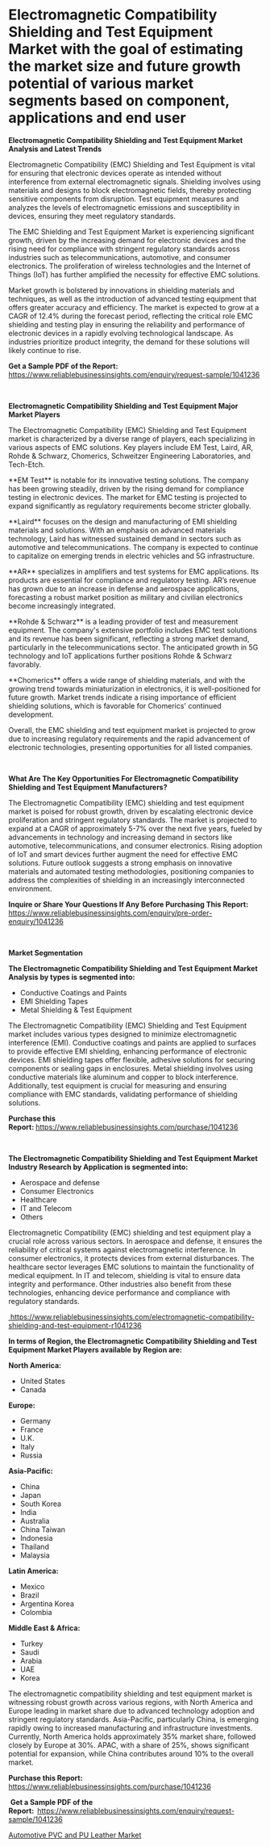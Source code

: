 <p><h1>Electromagnetic Compatibility Shielding and Test Equipment Market with the goal of estimating the market size and future growth potential of various market segments based on component, applications and end user</h1></p><p><strong>Electromagnetic Compatibility Shielding and Test Equipment Market Analysis and Latest Trends</strong></p>
<p><p>Electromagnetic Compatibility (EMC) Shielding and Test Equipment is vital for ensuring that electronic devices operate as intended without interference from external electromagnetic signals. Shielding involves using materials and designs to block electromagnetic fields, thereby protecting sensitive components from disruption. Test equipment measures and analyzes the levels of electromagnetic emissions and susceptibility in devices, ensuring they meet regulatory standards.</p><p>The EMC Shielding and Test Equipment Market is experiencing significant growth, driven by the increasing demand for electronic devices and the rising need for compliance with stringent regulatory standards across industries such as telecommunications, automotive, and consumer electronics. The proliferation of wireless technologies and the Internet of Things (IoT) has further amplified the necessity for effective EMC solutions.</p><p>Market growth is bolstered by innovations in shielding materials and techniques, as well as the introduction of advanced testing equipment that offers greater accuracy and efficiency. The market is expected to grow at a CAGR of 12.4% during the forecast period, reflecting the critical role EMC shielding and testing play in ensuring the reliability and performance of electronic devices in a rapidly evolving technological landscape. As industries prioritize product integrity, the demand for these solutions will likely continue to rise.</p></p>
<p><strong>Get a Sample PDF of the Report:&nbsp;</strong> <a href="https://www.reliablebusinessinsights.com/enquiry/request-sample/1041236?utm_campaign=3316&utm_medium=2&utm_source=Github&utm_content=ia&utm_term=24032025&utm_id=electromagnetic-compatibility-shielding-and-test-equipment">https://www.reliablebusinessinsights.com/enquiry/request-sample/1041236</a></p>
<p>&nbsp;</p>
<p><strong>Electromagnetic Compatibility Shielding and Test Equipment Major Market Players</strong></p>
<p><p>The Electromagnetic Compatibility (EMC) Shielding and Test Equipment market is characterized by a diverse range of players, each specializing in various aspects of EMC solutions. Key players include EM Test, Laird, AR, Rohde & Schwarz, Chomerics, Schweitzer Engineering Laboratories, and Tech-Etch.</p><p>**EM Test** is notable for its innovative testing solutions. The company has been growing steadily, driven by the rising demand for compliance testing in electronic devices. The market for EMC testing is projected to expand significantly as regulatory requirements become stricter globally.</p><p>**Laird** focuses on the design and manufacturing of EMI shielding materials and solutions. With an emphasis on advanced materials technology, Laird has witnessed sustained demand in sectors such as automotive and telecommunications. The company is expected to continue to capitalize on emerging trends in electric vehicles and 5G infrastructure.</p><p>**AR** specializes in amplifiers and test systems for EMC applications. Its products are essential for compliance and regulatory testing. AR’s revenue has grown due to an increase in defense and aerospace applications, forecasting a robust market position as military and civilian electronics become increasingly integrated.</p><p>**Rohde & Schwarz** is a leading provider of test and measurement equipment. The company's extensive portfolio includes EMC test solutions and its revenue has been significant, reflecting a strong market demand, particularly in the telecommunications sector. The anticipated growth in 5G technology and IoT applications further positions Rohde & Schwarz favorably.</p><p>**Chomerics** offers a wide range of shielding materials, and with the growing trend towards miniaturization in electronics, it is well-positioned for future growth. Market trends indicate a rising importance of efficient shielding solutions, which is favorable for Chomerics' continued development.</p><p>Overall, the EMC shielding and test equipment market is projected to grow due to increasing regulatory requirements and the rapid advancement of electronic technologies, presenting opportunities for all listed companies.</p></p>
<p>&nbsp;</p>
<p><strong>What Are The Key Opportunities For Electromagnetic Compatibility Shielding and Test Equipment Manufacturers?</strong></p>
<p><p>The Electromagnetic Compatibility (EMC) shielding and test equipment market is poised for robust growth, driven by escalating electronic device proliferation and stringent regulatory standards. The market is projected to expand at a CAGR of approximately 5-7% over the next five years, fueled by advancements in technology and increasing demand in sectors like automotive, telecommunications, and consumer electronics. Rising adoption of IoT and smart devices further augment the need for effective EMC solutions. Future outlook suggests a strong emphasis on innovative materials and automated testing methodologies, positioning companies to address the complexities of shielding in an increasingly interconnected environment.</p></p>
<p><strong>Inquire or Share Your Questions If Any Before Purchasing This Report:</strong> <a href="https://www.reliablebusinessinsights.com/enquiry/pre-order-enquiry/1041236?utm_campaign=3316&utm_medium=2&utm_source=Github&utm_content=ia&utm_term=24032025&utm_id=electromagnetic-compatibility-shielding-and-test-equipment">https://www.reliablebusinessinsights.com/enquiry/pre-order-enquiry/1041236</a></p>
<p>&nbsp;</p>
<p><strong>Market Segmentation</strong></p>
<p><strong>The Electromagnetic Compatibility Shielding and Test Equipment Market Analysis by types is segmented into:</strong></p>
<p><ul><li>Conductive Coatings and Paints</li><li>EMI Shielding Tapes</li><li>Metal Shielding & Test Equipment</li></ul></p>
<p><p>The Electromagnetic Compatibility (EMC) Shielding and Test Equipment market includes various types designed to minimize electromagnetic interference (EMI). Conductive coatings and paints are applied to surfaces to provide effective EMI shielding, enhancing performance of electronic devices. EMI shielding tapes offer flexible, adhesive solutions for securing components or sealing gaps in enclosures. Metal shielding involves using conductive materials like aluminum and copper to block interference. Additionally, test equipment is crucial for measuring and ensuring compliance with EMC standards, validating performance of shielding solutions.</p></p>
<p><strong>Purchase this Report:&nbsp;</strong><a href="https://www.reliablebusinessinsights.com/purchase/1041236?utm_campaign=3316&utm_medium=2&utm_source=Github&utm_content=ia&utm_term=24032025&utm_id=electromagnetic-compatibility-shielding-and-test-equipment">https://www.reliablebusinessinsights.com/purchase/1041236</a></p>
<p>&nbsp;</p>
<p><strong>The Electromagnetic Compatibility Shielding and Test Equipment Market Industry Research by Application is segmented into:</strong></p>
<p><ul><li>Aerospace and defense</li><li>Consumer Electronics</li><li>Healthcare</li><li>IT and Telecom</li><li>Others</li></ul></p>
<p><p>Electromagnetic Compatibility (EMC) shielding and test equipment play a crucial role across various sectors. In aerospace and defense, it ensures the reliability of critical systems against electromagnetic interference. In consumer electronics, it protects devices from external disturbances. The healthcare sector leverages EMC solutions to maintain the functionality of medical equipment. In IT and telecom, shielding is vital to ensure data integrity and performance. Other industries also benefit from these technologies, enhancing device performance and compliance with regulatory standards.</p></p>
<p><a href="https://www.reliablebusinessinsights.com/electromagnetic-compatibility-shielding-and-test-equipment-r1041236?utm_campaign=3316&utm_medium=2&utm_source=Github&utm_content=ia&utm_term=24032025&utm_id=electromagnetic-compatibility-shielding-and-test-equipment">&nbsp;https://www.reliablebusinessinsights.com/electromagnetic-compatibility-shielding-and-test-equipment-r1041236</a></p>
<p><strong>In terms of Region, the Electromagnetic Compatibility Shielding and Test Equipment Market Players available by Region are:</strong></p>
<p>
    <p> <strong> North America: </strong>
        <ul>
            <li>United States</li>
            <li>Canada</li>
        </ul>
        </p> 
    <p> <strong> Europe: </strong>
        <ul>
            <li>Germany</li>
            <li>France</li>
            <li>U.K.</li>
            <li>Italy</li>
            <li>Russia</li>
        </ul>
        </p> 
    <p> <strong> Asia-Pacific: </strong>
        <ul>
            <li>China</li>
            <li>Japan</li>
            <li>South Korea</li>
            <li>India</li>
            <li>Australia</li>
            <li>China Taiwan</li>
            <li>Indonesia</li>
            <li>Thailand</li>
            <li>Malaysia</li>
        </ul>
        </p> 
    <p> <strong> Latin America: </strong>
        <ul>
            <li>Mexico</li>
            <li>Brazil</li>
            <li>Argentina Korea</li>
            <li>Colombia</li>
        </ul>
        </p> 
    <p> <strong> Middle East & Africa: </strong>
        <ul>
            <li>Turkey</li>
            <li>Saudi</li>
            <li>Arabia</li>
            <li>UAE</li>
            <li>Korea</li>
        </ul>
    </p>
    </p>
<p><p>The electromagnetic compatibility shielding and test equipment market is witnessing robust growth across various regions, with North America and Europe leading in market share due to advanced technology adoption and stringent regulatory standards. Asia-Pacific, particularly China, is emerging rapidly owing to increased manufacturing and infrastructure investments. Currently, North America holds approximately 35% market share, followed closely by Europe at 30%. APAC, with a share of 25%, shows significant potential for expansion, while China contributes around 10% to the overall market.</p></p>
<p><strong>Purchase this Report: </strong><a href="https://www.reliablebusinessinsights.com/purchase/1041236?utm_campaign=3316&utm_medium=2&utm_source=Github&utm_content=ia&utm_term=24032025&utm_id=electromagnetic-compatibility-shielding-and-test-equipment">https://www.reliablebusinessinsights.com/purchase/1041236</a></p>
<p>&nbsp;<strong>Get a Sample PDF of the Report:&nbsp;&nbsp;</strong><a href="https://www.reliablebusinessinsights.com/enquiry/request-sample/1041236?utm_campaign=3316&utm_medium=2&utm_source=Github&utm_content=ia&utm_term=24032025&utm_id=electromagnetic-compatibility-shielding-and-test-equipment">https://www.reliablebusinessinsights.com/enquiry/request-sample/1041236</a></p>
<p><strong></strong></p>
<p><p><a href="https://github.com/joshuagarcia509/Market-Research-Report-List-1/blob/main/automotive-pvc-and-pu-leather-market.md?utm_campaign=3316&utm_medium=2&utm_source=Github&utm_content=ia&utm_term=24032025&utm_id=electromagnetic-compatibility-shielding-and-test-equipment">Automotive PVC and PU Leather Market</a></p></p>
